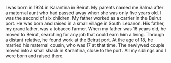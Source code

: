 I was born in 1924 in Karantina in Beirut. My parents named me Salma after a maternal aunt who had passed away when she was only five years old. I was the second of six children. My father worked as a carrier in the Beirut port. He was born and raised in a small village in South Lebanon. His father, my grandfather, was a tobacco farmer. When my father was 16 years old, he moved to Beirut, searching for any job that could earn him a living. Through a distant relative, he found work at the Beirut port. At the age of 18, he married his maternal cousin, who was 17 at that time. The newlywed couple moved into a small shack in Karantina, close to the port. All my siblings and I were born and raised there.
